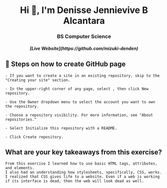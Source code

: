 <h1 align="center">Hi 👋, I'm Denisse Jennievive B Alcantara</h1>
<h3 align="center">BS Computer Science</h3>
<h5 align="center">[Live Website](https://github.com/mizuki-denden) </h5>


## 🔭 Steps on how to create GitHub page
    - If you want to create a site in an existing repository, skip to the "Creating your site" section. 

    - In the upper-right corner of any page, select , then click New repository. 

    - Use the Owner dropdown menu to select the account you want to own the repository. 

    - Choose a repository visibility. For more information, see "About repositories."

    - Select Initialize this repository with a README.

    - Click Create repository.

## What are your key takeaways from this exercise?
    From this exercise I learned how to use basic HTML tags, attributes, and elements. 
    I also had an understanding how stylesheets, specifically, CSS, works.
    I realized that CSS gives life to a website. Even if a web is working if its interface is dead, then the web will look dead as well.
    






